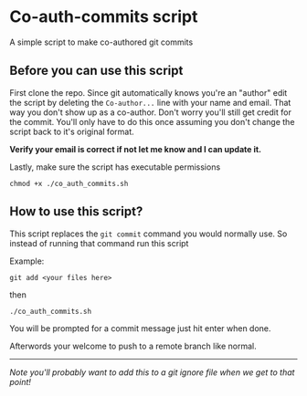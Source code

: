 # Co-auth-commits script
A simple script to make co-authored git commits
## Before you can use this script 

First clone the repo. Since git automatically knows you're an "author" edit the script by deleting the `Co-author...` line with your name and email. That way you don't show up as a co-author. Don't worry you'll still get credit for the commit. You'll only have to do this once assuming you don't change the script back to it's original format. 

**Verify your email is correct if not let me know and I can update it.**

Lastly, make sure the script has executable permissions

`chmod +x ./co_auth_commits.sh`

## How to use this script?

This script replaces the `git commit` command you would normally use. So instead of running that command run this script

Example:

`git add <your files here>`

then

`./co_auth_commits.sh` 

You will be prompted for a commit message just hit enter when done.

Afterwords your welcome to push to a remote branch like normal.

---
*Note you'll probably want to add this to a git ignore file when we get to that point!*